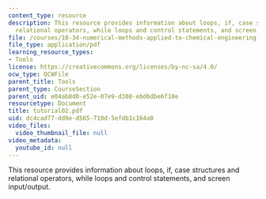 ```yaml
---
content_type: resource
description: This resource provides information about loops, if, case structures and
  relational operators, while loops and control statements, and screen input/output.
file: /courses/10-34-numerical-methods-applied-to-chemical-engineering-fall-2005/dc4cad77dd9ed565710d5efdb1c164a0_tutorial02.pdf
file_type: application/pdf
learning_resource_types:
- Tools
license: https://creativecommons.org/licenses/by-nc-sa/4.0/
ocw_type: OCWFile
parent_title: Tools
parent_type: CourseSection
parent_uid: e04ab8d0-e52e-07e9-d308-ebd6dbe6f10e
resourcetype: Document
title: tutorial02.pdf
uid: dc4cad77-dd9e-d565-710d-5efdb1c164a0
video_files:
  video_thumbnail_file: null
video_metadata:
  youtube_id: null
---
```

This resource provides information about loops, if, case structures and relational operators, while loops and control statements, and screen input/output.